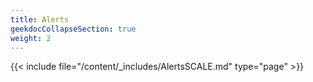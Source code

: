 ```yaml
---
title: Alerts
geekdocCollapseSection: true
weight: 2
---
```


{{< include file="/content/_includes/AlertsSCALE.md" type="page" >}}
